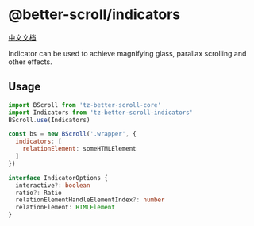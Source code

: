 # @better-scroll/indicators

[中文文档](https://github.com/ustbhuangyi/better-scroll/blob/master/packages/indicators/README_zh-CN.md)

Indicator can be used to achieve magnifying glass, parallax scrolling and other effects.

## Usage

```js
import BScroll from 'tz-better-scroll-core'
import Indicators from 'tz-better-scroll-indicators'
BScroll.use(Indicators)

const bs = new BScroll('.wrapper', {
  indicators: [
    relationElement: someHTMLElement
  ]
})
```

```ts
interface IndicatorOptions {
  interactive?: boolean
  ratio?: Ratio
  relationElementHandleElementIndex?: number
  relationElement: HTMLElement
}
```
